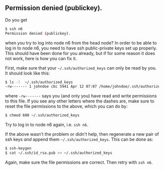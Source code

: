 ## Permission denied (publickey).
Do you get
```sh
$ ssh n6
Permission denied (publickey).
```
when you try to log into node n6 from the head node?  In order to be able to log in to node n6, you need to have ssh public-private keys set up properly.  This should have been done for you already, but if for some reason it does not work, here is how you can fix it.

First, make sure that your `~/.ssh/authorized_keys` can only be read by you.  It should look like this:
```sh
$ ls -l  ~/.ssh/authorized_keys
-rw------- 1 johndoe cbc 5941 Apr 12 07:07 /home/johndoe/.ssh/authorized_keys
```
where `-rw-------` says you (and only you) have read and write permissions to this file.   If you see any other letters where the dashes are, make sure to reset the file permissions to the above, which you can do by:
```sh
$ chmod 600 ~/.ssh/authorized_keys
```
Try to log in to node n6 again, i.e. `ssh n6`.

If the above wasn't the problem or didn't help, then regenerate a new pair of ssh keys _and_ append them `~/.ssh/authorized_keys`.  This can be done as:
```sh
$ ssh-keygen
$ cat ~/.ssh/id_rsa.pub >> ~/.ssh/authorized_keys
```
Again, make sure the file permissions are correct.  Then retry with `ssh n6`.
